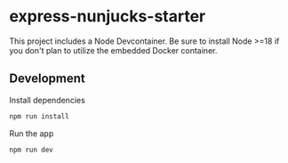 # express-nunjucks-starter

This project includes a Node Devcontainer. Be sure to install Node >=18 if you don't plan to utilize the embedded Docker container.

## Development

Install dependencies

```bash
npm run install
```

Run the app

```bash
npm run dev
```